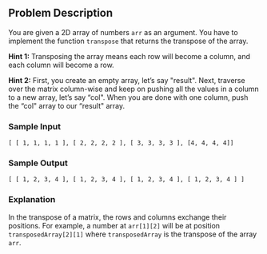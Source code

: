 
## Problem Description

You are given a 2D array of numbers `arr` as an argument. You have to implement the function `transpose` that returns the transpose of the array.

**Hint 1:** Transposing the array means each row will become a column, and each column will become a row.

**Hint 2:** First, you create an empty array, let’s say "result". Next, traverse over the matrix column-wise and keep on pushing all the values in a column to a new array, let’s say “col". When you are done with one column, push the “col" array to our “result" array.

### Sample Input

```
[ [ 1, 1, 1, 1 ], [ 2, 2, 2, 2 ], [ 3, 3, 3, 3 ], [4, 4, 4, 4]]
```

### Sample Output

```
[ [ 1, 2, 3, 4 ], [ 1, 2, 3, 4 ], [ 1, 2, 3, 4 ], [ 1, 2, 3, 4 ] ]
```

### Explanation

In the transpose of a matrix, the rows and columns exchange their positions. For example, a number at `arr[1][2]` will be at position `transposedArray[2][1]` where `transposedArray` is the transpose of the array `arr`.

